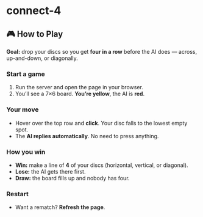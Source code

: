 # connect-4
## 🎮 How to Play 

**Goal:** drop your discs so you get **four in a row** before the AI does — across, up-and-down, or diagonally.

### Start a game
1. Run the server and open the page in your browser.
2. You’ll see a 7×6 board. **You’re yellow**, the AI is **red**.

### Your move
- Hover over the top row and **click**. Your disc falls to the lowest empty spot.
- The **AI replies automatically**. No need to press anything.

### How you win
- **Win:** make a line of **4** of your discs (horizontal, vertical, or diagonal).
- **Lose:** the AI gets there first.
- **Draw:** the board fills up and nobody has four.

### Restart
- Want a rematch? **Refresh the page**.

